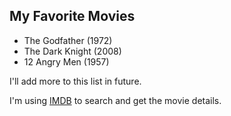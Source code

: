 ## My Favorite Movies
* The Godfather (1972)
* The Dark Knight (2008)
* 12 Angry Men (1957)

I'll add more to this list in future.

I'm using [IMDB](https://www.imdb.com/) to search and get the movie details.
